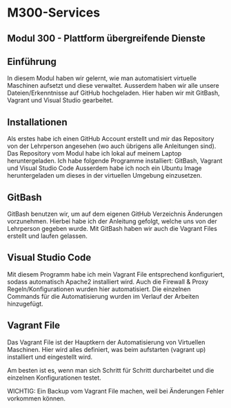 # M300-Services
 ## Modul 300 - Plattform übergreifende Dienste

## Einführung
In diesem Modul haben wir gelernt, wie man automatisiert virtuelle Maschinen aufsetzt und diese verwaltet. Ausserdem haben wir alle unsere Dateien/Erkenntnisse auf GitHub hochgeladen. Hier haben wir mit GitBash, Vagrant und Visual Studio gearbeitet.

## Installationen
Als erstes habe ich einen GitHub Account erstellt und mir das Repository von der Lehrperson angesehen (wo auch übrigens alle Anleitungen sind).
Das Repository vom Modul habe ich lokal auf meinem Laptop heruntergeladen.
Ich habe folgende Programme installiert: GitBash, Vagrant und Visual Studio Code
Ausserdem habe ich noch ein Ubuntu Image heruntergeladen um dieses in der virtuellen Umgebung einzusetzen.


## GitBash
GitBash benutzen wir, um auf dem eigenen GitHub Verzeichnis Änderungen vorzunehmen. Hierbei habe ich der Anleitung gefolgt, welche uns von der Lehrperson gegeben wurde.
Mit GitBash haben wir auch die Vagrant Files erstellt und laufen gelassen.

## Visual Studio Code
Mit diesem Programm habe ich mein Vagrant File entsprechend konfiguriert, sodass automatisch Apache2 installiert wird.
Auch die Firewall & Proxy Regeln/Konfigurationen wurden hier automatisiert. 
Die einzelnen Commands für die Automatisierung wurden im Verlauf der Arbeiten hinzugefügt.

## Vagrant File
Das Vagrant File ist der Hauptkern der Automatisierung von Virtuellen Maschinen.
Hier wird alles definiert, was beim aufstarten (vagrant up) installiert und eingestellt wird.

Am besten ist es, wenn man sich Schritt für Schritt durcharbeitet und die einzelnen Konfigurationen testet.

WICHTIG: Ein Backup vom Vagrant File machen, weil bei Änderungen Fehler vorkommen können.
